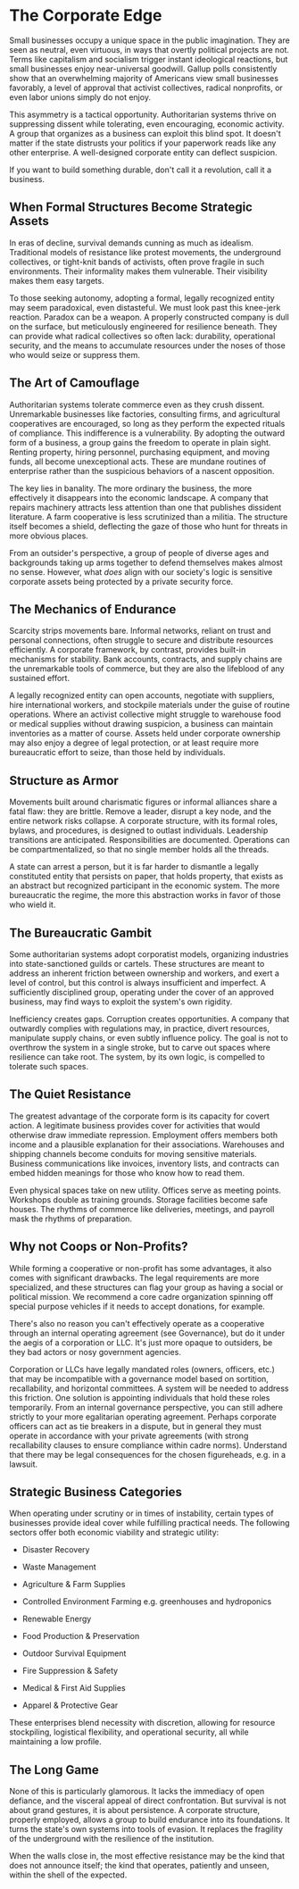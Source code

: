# The Corporate Edge

Small businesses occupy a unique space in the public imagination. They are seen as neutral, even virtuous, in ways that overtly political projects are not. Terms like capitalism and socialism trigger instant ideological reactions, but small businesses enjoy near-universal goodwill. Gallup polls consistently show that an overwhelming majority of Americans view small businesses favorably, a level of approval that activist collectives, radical nonprofits, or even labor unions simply do not enjoy.

This asymmetry is a tactical opportunity. Authoritarian systems thrive on suppressing dissent while tolerating, even encouraging, economic activity. A group that organizes as a business can exploit this blind spot. It doesn't matter if the state distrusts your politics if your paperwork reads like any other enterprise. A well-designed corporate entity can deflect suspicion.

If you want to build something durable, don't call it a revolution, call it a business.

## When Formal Structures Become Strategic Assets

In eras of decline, survival demands cunning as much as idealism. Traditional models of resistance like protest movements, the underground collectives, or tight-knit bands of activists, often prove fragile in such environments. Their informality makes them vulnerable. Their visibility makes them easy targets.

To those seeking autonomy, adopting a formal, legally recognized entity may seem paradoxical, even distasteful. We must look past this knee-jerk reaction. Paradox can be a weapon. A properly constructed company is dull on the surface, but meticulously engineered for resilience beneath. They can provide what radical collectives so often lack: durability, operational security, and the means to accumulate resources under the noses of those who would seize or suppress them.

## The Art of Camouflage

Authoritarian systems tolerate commerce even as they crush dissent. Unremarkable businesses like factories, consulting firms, and agricultural cooperatives are encouraged, so long as they perform the expected rituals of compliance. This indifference is a vulnerability. By adopting the outward form of a business, a group gains the freedom to operate in plain sight. Renting property, hiring personnel, purchasing equipment, and moving funds, all become unexceptional acts. These are mundane routines of enterprise rather than the suspicious behaviors of a nascent opposition.

The key lies in banality. The more ordinary the business, the more effectively it disappears into the economic landscape. A company that repairs machinery attracts less attention than one that publishes dissident literature. A farm cooperative is less scrutinized than a militia. The structure itself becomes a shield, deflecting the gaze of those who hunt for threats in more obvious places.

From an outsider's perspective, a group of people of diverse ages and backgrounds taking up arms together to defend themselves makes almost no sense. However, what _does_ align with our society's logic is sensitive corporate assets being protected by a private security force.

## The Mechanics of Endurance

Scarcity strips movements bare. Informal networks, reliant on trust and personal connections, often struggle to secure and distribute resources efficiently. A corporate framework, by contrast, provides built-in mechanisms for stability. Bank accounts, contracts, and supply chains are the unremarkable tools of commerce, but they are also the lifeblood of any sustained effort.

A legally recognized entity can open accounts, negotiate with suppliers, hire international workers, and stockpile materials under the guise of routine operations. Where an activist collective might struggle to warehouse food or medical supplies without drawing suspicion, a business can maintain inventories as a matter of course. Assets held under corporate ownership may also enjoy a degree of legal protection, or at least require more bureaucratic effort to seize, than those held by individuals.

## Structure as Armor

Movements built around charismatic figures or informal alliances share a fatal flaw: they are brittle. Remove a leader, disrupt a key node, and the entire network risks collapse. A corporate structure, with its formal roles, bylaws, and procedures, is designed to outlast individuals. Leadership transitions are anticipated. Responsibilities are documented. Operations can be compartmentalized, so that no single member holds all the threads.

A state can arrest a person, but it is far harder to dismantle a legally constituted entity that persists on paper, that holds property, that exists as an abstract but recognized participant in the economic system. The more bureaucratic the regime, the more this abstraction works in favor of those who wield it.

## The Bureaucratic Gambit

Some authoritarian systems adopt corporatist models, organizing industries into state-sanctioned guilds or cartels. These structures are meant to address an inherent friction between ownership and workers, and exert a level of control, but this control is always insufficient and imperfect. A sufficiently disciplined group, operating under the cover of an approved business, may find ways to exploit the system's own rigidity.

Inefficiency creates gaps. Corruption creates opportunities. A company that outwardly complies with regulations may, in practice, divert resources, manipulate supply chains, or even subtly influence policy. The goal is not to overthrow the system in a single stroke, but to carve out spaces where resilience can take root. The system, by its own logic, is compelled to tolerate such spaces.

## The Quiet Resistance

The greatest advantage of the corporate form is its capacity for covert action. A legitimate business provides cover for activities that would otherwise draw immediate repression. Employment offers members both income and a plausible explanation for their associations. Warehouses and shipping channels become conduits for moving sensitive materials. Business communications like invoices, inventory lists, and contracts can embed hidden meanings for those who know how to read them.

Even physical spaces take on new utility. Offices serve as meeting points. Workshops double as training grounds. Storage facilities become safe houses. The rhythms of commerce like deliveries, meetings, and payroll mask the rhythms of preparation.

## Why not Coops or Non-Profits?

While forming a cooperative or non-profit has some advantages, it also comes with significant drawbacks. The legal requirements are more specialized, and these structures can flag your group as having a social or political mission. We recommend a core cadre organization spinning off special purpose vehicles if it needs to accept donations, for example.

There's also no reason you can't effectively operate as a cooperative through an internal operating agreement (see Governance), but do it under the aegis of a corporation or LLC. It's just more opaque to outsiders, be they bad actors or nosy government agencies.

Corporation or LLCs have legally mandated roles (owners, officers, etc.) that may be incompatible with a governance model based on sortition, recallability, and horizontal committees. A system will be needed to address this friction. One solution is appointing individuals that hold these roles temporarily. From an internal governance perspective, you can still adhere strictly to your more egalitarian operating agreement. Perhaps corporate officers can act as tie breakers in a dispute, but in general they must operate in accordance with your private agreements (with strong recallability clauses to ensure compliance within cadre norms). Understand that there may be legal consequences for the chosen figureheads, e.g. in a lawsuit.

## Strategic Business Categories

When operating under scrutiny or in times of instability, certain types of businesses provide ideal cover while fulfilling practical needs. The following sectors offer both economic viability and strategic utility:

- Disaster Recovery

- Waste Management

- Agriculture & Farm Supplies

- Controlled Environment Farming e.g. greenhouses and hydroponics

- Renewable Energy

- Food Production & Preservation

- Outdoor Survival Equipment

- Fire Suppression & Safety

- Medical & First Aid Supplies

- Apparel & Protective Gear

These enterprises blend necessity with discretion, allowing for resource stockpiling, logistical flexibility, and operational security, all while maintaining a low profile.

## The Long Game

None of this is particularly glamorous. It lacks the immediacy of open defiance, and the visceral appeal of direct confrontation. But survival is not about grand gestures, it is about persistence. A corporate structure, properly employed, allows a group to build endurance into its foundations. It turns the state's own systems into tools of evasion. It replaces the fragility of the underground with the resilience of the institution.

When the walls close in, the most effective resistance may be the kind that does not announce itself; the kind that operates, patiently and unseen, within the shell of the expected.
